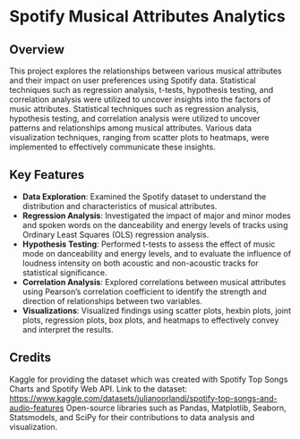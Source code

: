 # Spotify Musical Attributes Analytics
## Overview
This project explores the relationships between various musical attributes and their impact on user preferences using Spotify data. Statistical techniques such as regression analysis, t-tests, hypothesis testing, and correlation analysis were utilized to uncover insights into the factors of music attributes. Statistical techniques such as regression analysis, hypothesis testing, and correlation analysis were utilized to uncover patterns and relationships among musical attributes. Various data visualization techniques, ranging from scatter plots to heatmaps, were implemented to effectively communicate these insights.
## Key Features
- **Data Exploration**: Examined the Spotify dataset to understand the distribution and characteristics of musical attributes.
- **Regression Analysis**: Investigated the impact of major and minor modes and spoken words on the danceability and energy levels of tracks using Ordinary Least Squares (OLS) regression analysis.
- **Hypothesis Testing**: Performed t-tests to assess the effect of music mode on danceability and energy levels, and to evaluate the influence of loudness intensity on both acoustic and non-acoustic tracks for statistical significance.
- **Correlation Analysis**: Explored correlations between musical attributes using Pearson’s correlation coefficient to identify the strength and direction of relationships between two variables.
- **Visualizations**: Visualized findings using scatter plots, hexbin plots, joint plots, regression plots, box plots, and heatmaps to effectively convey and interpret the results.

## Credits
Kaggle for providing the dataset which was created with Spotify Top Songs Charts and Spotify Web API.
Link to the dataset: https://www.kaggle.com/datasets/julianoorlandi/spotify-top-songs-and-audio-features 
Open-source libraries such as Pandas, Matplotlib, Seaborn, Statsmodels, and SciPy for their contributions to data analysis and visualization.
